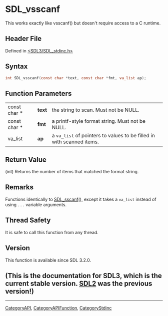 # SDL_vsscanf

This works exactly like vsscanf() but doesn't require access to a C runtime.

## Header File

Defined in [<SDL3/SDL_stdinc.h>](https://github.com/libsdl-org/SDL/blob/main/include/SDL3/SDL_stdinc.h)

## Syntax

```c
int SDL_vsscanf(const char *text, const char *fmt, va_list ap);
```

## Function Parameters

|              |          |                                                                       |
| ------------ | -------- | --------------------------------------------------------------------- |
| const char * | **text** | the string to scan. Must not be NULL.                                 |
| const char * | **fmt**  | a printf-style format string. Must not be NULL.                       |
| va_list      | **ap**   | a `va_list` of pointers to values to be filled in with scanned items. |

## Return Value

(int) Returns the number of items that matched the format string.

## Remarks

Functions identically to [SDL_sscanf](SDL_sscanf)(), except it takes a
`va_list` instead of using `...` variable arguments.

## Thread Safety

It is safe to call this function from any thread.

## Version

This function is available since SDL 3.2.0.

## (This is the documentation for SDL3, which is the current stable version. [SDL2](https://wiki.libsdl.org/SDL2/) was the previous version!)



----
[CategoryAPI](CategoryAPI), [CategoryAPIFunction](CategoryAPIFunction), [CategoryStdinc](CategoryStdinc)

